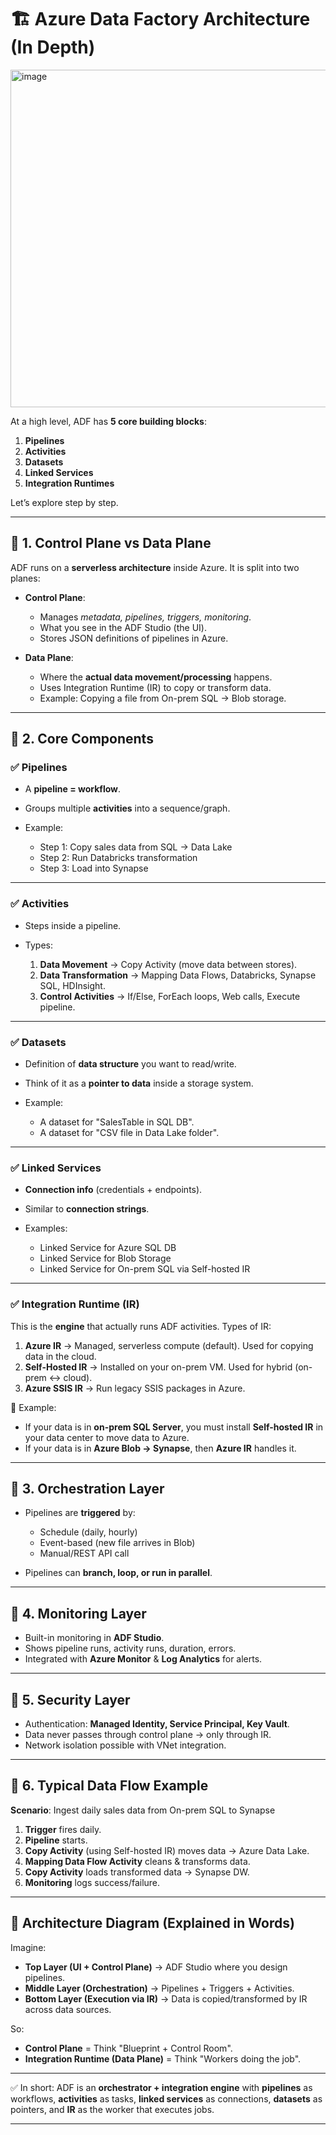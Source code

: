 # 🏗 Azure Data Factory Architecture (In Depth)

<img width="960" height="540" alt="image" src="https://github.com/user-attachments/assets/091c52f3-b672-4c7d-a490-40a0c7bcb804" />

At a high level, ADF has **5 core building blocks**:

1. **Pipelines**
2. **Activities**
3. **Datasets**
4. **Linked Services**
5. **Integration Runtimes**

Let’s explore step by step.

---

## 🔹 1. Control Plane vs Data Plane

ADF runs on a **serverless architecture** inside Azure.
It is split into two planes:

* **Control Plane**:

  * Manages *metadata, pipelines, triggers, monitoring*.
  * What you see in the ADF Studio (the UI).
  * Stores JSON definitions of pipelines in Azure.

* **Data Plane**:

  * Where the **actual data movement/processing** happens.
  * Uses Integration Runtime (IR) to copy or transform data.
  * Example: Copying a file from On-prem SQL → Blob storage.

---

## 🔹 2. Core Components

### ✅ **Pipelines**

* A **pipeline = workflow**.
* Groups multiple **activities** into a sequence/graph.
* Example:

  * Step 1: Copy sales data from SQL → Data Lake
  * Step 2: Run Databricks transformation
  * Step 3: Load into Synapse

---

### ✅ **Activities**

* Steps inside a pipeline.
* Types:

  1. **Data Movement** → Copy Activity (move data between stores).
  2. **Data Transformation** → Mapping Data Flows, Databricks, Synapse SQL, HDInsight.
  3. **Control Activities** → If/Else, ForEach loops, Web calls, Execute pipeline.

---

### ✅ **Datasets**

* Definition of **data structure** you want to read/write.
* Think of it as a **pointer to data** inside a storage system.
* Example:

  * A dataset for "SalesTable in SQL DB".
  * A dataset for "CSV file in Data Lake folder".

---

### ✅ **Linked Services**

* **Connection info** (credentials + endpoints).
* Similar to **connection strings**.
* Examples:

  * Linked Service for Azure SQL DB
  * Linked Service for Blob Storage
  * Linked Service for On-prem SQL via Self-hosted IR

---

### ✅ **Integration Runtime (IR)**

This is the **engine** that actually runs ADF activities.
Types of IR:

1. **Azure IR** → Managed, serverless compute (default). Used for copying data in the cloud.
2. **Self-Hosted IR** → Installed on your on-prem VM. Used for hybrid (on-prem ↔ cloud).
3. **Azure SSIS IR** → Run legacy SSIS packages in Azure.

📌 Example:

* If your data is in **on-prem SQL Server**, you must install **Self-hosted IR** in your data center to move data to Azure.
* If your data is in **Azure Blob → Synapse**, then **Azure IR** handles it.

---

## 🔹 3. Orchestration Layer

* Pipelines are **triggered** by:

  * Schedule (daily, hourly)
  * Event-based (new file arrives in Blob)
  * Manual/REST API call
* Pipelines can **branch, loop, or run in parallel**.

---

## 🔹 4. Monitoring Layer

* Built-in monitoring in **ADF Studio**.
* Shows pipeline runs, activity runs, duration, errors.
* Integrated with **Azure Monitor** & **Log Analytics** for alerts.

---

## 🔹 5. Security Layer

* Authentication: **Managed Identity, Service Principal, Key Vault**.
* Data never passes through control plane → only through IR.
* Network isolation possible with VNet integration.

---

## 🔹 6. Typical Data Flow Example

**Scenario**: Ingest daily sales data from On-prem SQL to Synapse

1. **Trigger** fires daily.
2. **Pipeline** starts.
3. **Copy Activity** (using Self-hosted IR) moves data → Azure Data Lake.
4. **Mapping Data Flow Activity** cleans & transforms data.
5. **Copy Activity** loads transformed data → Synapse DW.
6. **Monitoring** logs success/failure.

---

## 🔹 Architecture Diagram (Explained in Words)

Imagine:

* **Top Layer (UI + Control Plane)** → ADF Studio where you design pipelines.
* **Middle Layer (Orchestration)** → Pipelines + Triggers + Activities.
* **Bottom Layer (Execution via IR)** → Data is copied/transformed by IR across data sources.

So:

* **Control Plane** = Think "Blueprint + Control Room".
* **Integration Runtime (Data Plane)** = Think "Workers doing the job".

---

✅ In short:
ADF is an **orchestrator + integration engine** with **pipelines** as workflows, **activities** as tasks, **linked services** as connections, **datasets** as pointers, and **IR** as the worker that executes jobs.

---
